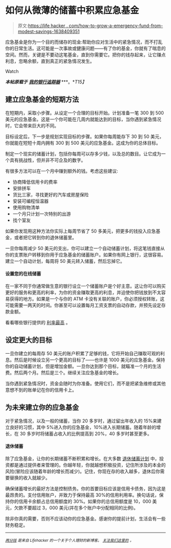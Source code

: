# 如何从微薄的储蓄中积累应急基金

> 原文:[https://life hacker . com/how-to-grow-a-emergency-fund-from-modest-savings-1638409351](https://lifehacker.com/how-to-grow-an-emergency-fund-from-modest-savings-1638409351)

应急基金是你为一个目的而储存的现金:帮助你应对生活中的紧急情况，而不打乱你的日常生活。这可能是一次事故或健康问题——有了你的基金，你就有了喘息的空间。然而，关键是不要动这笔基金，直到你需要它。把你的钱存起来，让它赚点利息，忽略余额，直到真正的紧急情况发生。

Watch

***本帖原载于*** [***我的银行追踪器***](http://www.mybanktracker.com/news/building-an-emergency-fund) ***。**T15】*

## 建立应急基金的短期方法

在短期内，采取小步骤。从设定一个合理的目标开始。计划准备一笔 300 到 500 美元的应急基金。这是一个你可能在几周内就能达到的目标，当你遇到紧急情况时，它会带来巨大的不同。

目标设定后，下一步是规划实现目标的步骤。如果你每周能存下 30 到 50 美元，你就能在短短十周内拥有 300 到 500 美元的应急基金。这成为你的总体目标。

制定一个现实的储蓄计划，包括你每周可以存多少钱，以及总的数目。让它成为一个具有挑战性，但并非不可企及的数字。

有很多方法可以在一个月中赚到额外的钱。考虑这些建议:

*   协商降低信用卡的费率
*   安排拼车
*   货比三家，寻找更好的汽车或房屋保险
*   安装可编程恒温器
*   使用购物清单
*   一个月只计划一次特别的出游
*   找个室友

如果你发现用这种方法你实际上每周节省了 50 多美元，把更多的钱投入应急基金，或者把它转到你的退休储蓄里。

一旦你每周减少 50 美元的支出，你可以建立一个自动储蓄计划，将这笔钱直接从你的支票账户转移到你用于应急基金的储蓄账户。如果你有网上银行，这很容易。建立一个自动计划，每周将 50 美元转入储蓄，然后忘掉它。

#### 设置您的在线储蓄

在一家不同于你通常做生意的银行设立一个储蓄账户是个好主意。这让你可以购买更好的服务和更高的利率，为你的资金赚取更高的利息，并迫使你把钱放到不太容易获得的地方。如果是一个与你的 ATM 卡没有关联的账户，你必须授权转账，这可能需要一两天的时间。你甚至可以设置每月工资支票的自动存款，并预先设定存款金额。

看看哪些银行提供的 [利率最高](http://www.mybanktracker.com/compare-savings-rates?ZoneID=Top_Nav&ProductID=Savings&utm_expid=8709804-25.sR4ZV1pJQqOqs09ZFUlJkw.0&utm_referrer=http%3A%2F%2Fwww.mybanktracker.com%2Finterest-checking-accounts) 。

## 设定更大的目标

一旦你建立的每周存 50 美元的账户积累了足够的钱，它将开始自己赚取可观的利息。然后是时候设立另一个更高的目标了——也许是 1000 美元的应急基金。保持你的自动储蓄计划，但是增加金额。一旦你达到那个目标，就瞄准一个月的生活费。然后两个月。然后是三个。继续关注应急基金的增长。

当你遇到紧急情况时，资金会随时为你准备。使用它们，而不是把紧急维修或其他意想不到的账单记在你的信用卡上。

## 为未来建立你的应急基金

对于紧急情况，以及一般的储蓄，当你 20 多岁时，通过留出年收入的 15%来建立良好的习惯，其中 5%进入你的应急基金，10%进入长期储蓄。随着年龄的增长，在 30 多岁时将储蓄占收入的比例提高到 20%，40 多岁时甚至更多。

#### 退休储蓄

除了应急基金，让你的长期储蓄不断积累和增长。在大多数 [退休储蓄计划](http://www.mybanktracker.com/retirement/guides/Got-Your-First-Job-How-to-Start-Saving-for-Retirement/118677) 中，投资都是通过提供者来管理的。你越年轻，你就越想积极投资，记住所涉及的本金的风险(冒险应该随着年龄的增长而减少)。记住，你现在存的收入越多，退休后你需要替换的收入就越少。

确保储蓄增长的最好方法是控制债务。你的首要目标应该是信用卡债务，因为这是最昂贵的。支付信用账户，并致力于保持最高 30%的信用利用率。换句话说，保持你的信用卡余额占总信用额度的 30%。如果你的总信用额度是 10，000 美元，欠款不要超过 3，000 美元(并在多个账户中分配相同的比例)。

除非你真的需要，否则不应该动你的应急基金。感谢你的提前计划，生活会有一些财务稳定。

* * *

[*<small>两分钱</small>*](http://twocents.lifehacker.com/) *<small>是来自 Lifehacker 的一个关于个人理财的新博客。</small>* [*<small>关注我们这里的</small>*](https://twitter.com/TwoCentsLH) <small>*。*</small>
